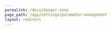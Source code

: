 ```yaml
---
permalink: /docs/danger-zone
page_path: /app/settings/parameter-management
layout: redirect
---
```

